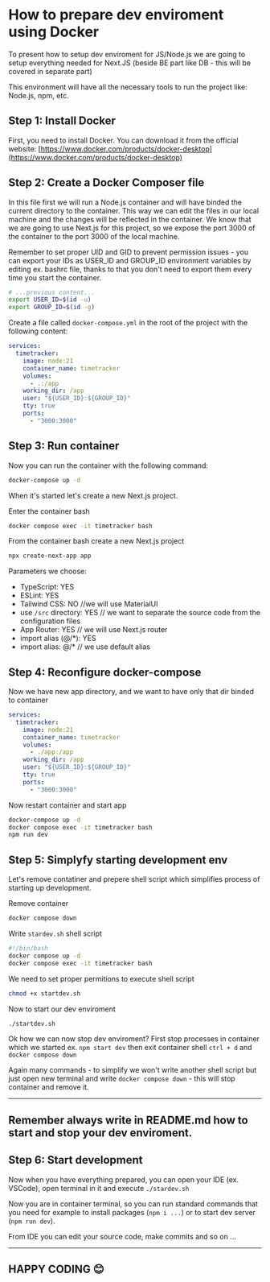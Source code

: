 # How to prepare dev enviroment using Docker

To present how to setup dev enviroment for JS/Node.js we are going to setup everything needed for Next.JS (beside BE part like DB - this will be covered in separate part)

This environment will have all the necessary tools to run the project like: Node.js, npm, etc.

## Step 1: Install Docker

First, you need to install Docker. You can download it from the official website: [https://www.docker.com/products/docker-desktop](https://www.docker.com/products/docker-desktop)

## Step 2: Create a Docker Composer file

In this file first we will run a Node.js container and will have binded the current directory to the container. 
This way we can edit the files in our local machine and the changes will be reflected in the container.
We know that we are going to use Next.js for this project, so we expose the port 3000 of the container to the port 3000 of the local machine.

Remember to set proper UID and GID to prevent permission issues - you can export your IDs as USER_ID and GROUP_ID environment variables by editing ex. bashrc file,
thanks to that you don't need to export them every time you start the container.
  
```bash 
# ...previous content...
export USER_ID=$(id -u)
export GROUP_ID=$(id -g)
```

Create a file called `docker-compose.yml` in the root of the project with the following content:

```yml
services:
  timetracker:
    image: node:21
    container_name: timetracker
    volumes:
      - .:/app
    working_dir: /app
    user: "${USER_ID}:${GROUP_ID}"
    tty: true
    ports:
      - "3000:3000"
```

## Step 3: Run container

Now you can run the container with the following command:

```bash
docker-compose up -d 
```

When it's started let's create a new Next.js project.

Enter the container bash

```bash
docker compose exec -it timetracker bash
```

From the container bash create a new Next.js project
```bash
npx create-next-app app
```

Parameters we choose:
- TypeScript: YES
- ESLint: YES
- Tailwind CSS: NO //we will use MaterialUI
- use `/src` directory: YES // we want to separate the source code from the configuration files
- App Router: YES // we will use Next.js router
- import alias (@/*): YES 
- import alias: @/* // we use default alias

## Step 4: Reconfigure docker-compose

Now we have new app directory, and we want to have only that dir binded to container

```yml
services:
  timetracker:
    image: node:21
    container_name: timetracker
    volumes:
      - ./app:/app
    working_dir: /app
    user: "${USER_ID}:${GROUP_ID}"
    tty: true
    ports:
      - "3000:3000"
```

Now restart container and start app

```bash
docker-compose up -d 
docker compose exec -it timetracker bash
npm run dev
```

## Step 5: Simplyfy starting development env

Let's remove contatiner and prepere shell script which simplifies process of starting up development.

Remove container
```bash
docker compose down
```

Write `stardev.sh` shell script

```bash
#!/bin/bash
docker compose up -d
docker compose exec -it timetracker bash
```

We need to set proper permitions to execute shell script

```bash
chmod +x startdev.sh
```

Now to start our dev enviroment
```bash
./startdev.sh
```

Ok how we can now stop dev enviroment?
First stop processes in container which we started ex. `npm start dev` then exit container shell `ctrl + d` and `docker compose down`

Again many commands - to simplify we won't write another shell script but just open new terminal and write `docker compose down` - this will stop container and remove it.

---
**Remember always write in README.md how to start and stop your dev enviroment.**
---

## Step 6: Start development

Now when you have everything prepared, you can open your IDE (ex. VSCode), open terminal in it and execute `./stardev.sh`

Now you are in container terminal, so you can run standard commands that you need for example to install packages (`npm i ...`) or to start dev server (`npm run dev`).

From IDE you can edit your source code, make commits and so on ...

---
## HAPPY CODING 😊